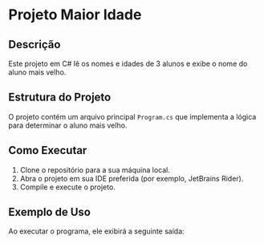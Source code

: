 # Projeto Maior Idade

## Descrição
Este projeto em C# lê os nomes e idades de 3 alunos e exibe o nome do aluno mais velho.

## Estrutura do Projeto
O projeto contém um arquivo principal `Program.cs` que implementa a lógica para determinar o aluno mais velho.

## Como Executar
1. Clone o repositório para a sua máquina local.
2. Abra o projeto em sua IDE preferida (por exemplo, JetBrains Rider).
3. Compile e execute o projeto.

## Exemplo de Uso
Ao executar o programa, ele exibirá a seguinte saída:

